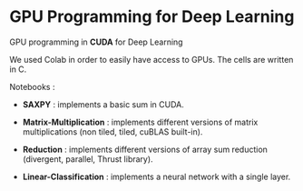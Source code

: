 # GPU Programming for Deep Learning

GPU programming in **CUDA** for Deep Learning

We used Colab in order to easily have access to GPUs. The cells are written in C.

Notebooks : 

* **SAXPY** : implements a basic sum in CUDA.

* **Matrix-Multiplication** : implements different versions of matrix multiplications (non tiled, tiled,
  cuBLAS built-in).

* **Reduction** : implements different versions of array sum reduction (divergent, parallel, Thrust
  library).

* **Linear-Classification** : implements a neural network with a single layer.
